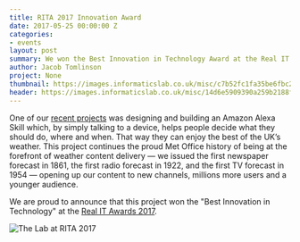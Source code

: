 ```yaml
---
title: RITA 2017 Innovation Award
date: 2017-05-25 00:00:00 Z
categories:
- events
layout: post
summary: We won the Best Innovation in Technology Award at the Real IT Awards 2017!
author: Jacob Tomlinson
project: None
thumbnail: https://images.informaticslab.co.uk/misc/c7b52fc1fa35be6fbc2809882581efdc.png
header: https://images.informaticslab.co.uk/misc/14d6e5909390a259b2188f53b472686f.png
---
```


One of our [recent projects](http://www.informaticslab.co.uk/projects/nlp.html) was designing and building an Amazon Alexa Skill which, by simply talking to a device, helps people decide what they should do, where and when. That way they can enjoy the best of the UK’s weather. This project continues the proud Met Office history of being at the forefront of weather content delivery — we issued the first newspaper forecast in 1861, the first radio forecast in 1922, and the first TV forecast in 1954 — opening up our content to new channels, millions more users and a younger audience.

We are proud to announce that this project won the "Best Innovation in Technology" at the [Real IT Awards 2017](http://static.real-it-awards.co.uk/index.php).

![The Lab at RITA 2017](https://images.informaticslab.co.uk/misc/c7b52fc1fa35be6fbc2809882581efdc.png)
